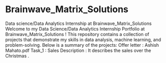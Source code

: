 # Brainwave_Matrix_Solutions
Data science/Data Analytics Internship at Brainwave_Matrix_Solutions
Welcome to my Data Science/Data Analytics Internship Portfolio at Brainwave_Matrix_Solutions ! This repository contains a collection of projects that demonstrate my skills in data analysis, machine learning, and problem-solving. Below is a summary of the projects:
Offer letter : Ashish Mahato.pdf
Task_1 :
Sales
Description :
It describes the sales over the Christmas .
